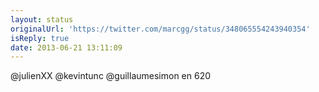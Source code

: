 ```yaml
---
layout: status
originalUrl: 'https://twitter.com/marcgg/status/348065554243940354'
isReply: true
date: 2013-06-21 13:11:09
---
```


@julienXX @kevintunc @guillaumesimon en 620
